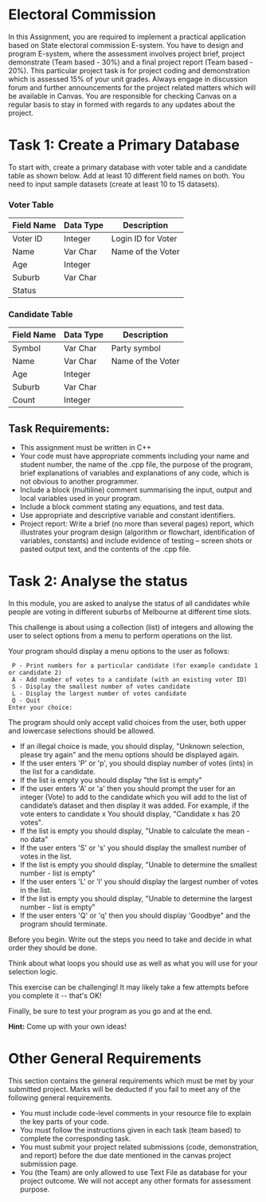 # Electoral Commission
In this Assignment, you are required to implement a practical application based on State 
electoral commission E-system. You have to design and program E-system, where the 
assessment involves project brief, project demonstrate (Team based - 30%) and a final project 
report (Team based - 20%). This particular project task is for project coding and demonstration 
which is assessed 15% of your unit grades. Always engage in discussion forum and further 
announcements for the project related matters which will be available in Canvas. You are 
responsible for checking Canvas on a regular basis to stay in formed with regards to any updates 
about the project. 

# Task 1: Create a Primary Database 
To start with, create a primary database with voter table and a candidate table as shown below. Add at least 10 different field names on both. You need to input sample datasets (create at least 10 to 15 datasets). 

### Voter Table
| Field Name | Data Type  | Description        |
|-|-|-|
| Voter ID   | Integer    | Login ID for Voter |
| Name       | Var Char   | Name of the Voter  |
| Age        | Integer    |                    |
| Suburb     | Var Char   |                    |
| Status     |            |                    |

### Candidate Table
| Field Name | Data Type  | Description        |
|-|-|-|
| Symbol     | Var Char   | Party symbol       |
| Name       | Var Char   | Name of the Voter  |
| Age        | Integer    |                    |
| Suburb     | Var Char   |                    |
| Count      | Integer    |                    |


## Task Requirements: 
- This assignment must be written in C++ 
- Your code must have appropriate comments including your name and student number, the name of the .cpp file, the purpose of the program, brief explanations of variables and explanations of any code, which is not obvious to another programmer. 
- Include a block (multiline) comment summarising the input, output and local variables used in your program. 
- Include a block comment stating any equations, and test data. 
- Use appropriate and descriptive variable and constant identifiers. 
- Project report: Write a brief (no more than several pages) report, which illustrates your program design (algorithm or flowchart, identification of variables, constants) and include  evidence of testing – screen shots or pasted output text, and the contents of the .cpp file.


# Task 2: Analyse the status
In this module, you are asked to analyse the status of all candidates while people are voting in different suburbs of Melbourne at different time slots. 

This challenge is about using a collection (list) of integers and allowing the user to select options from a menu to perform operations on the list.
 
Your program should display a menu options to the user as follows: 
```
 P - Print numbers for a particular candidate (for example candidate 1 or candidate 2) 
 A - Add number of votes to a candidate (with an existing voter ID) 
 S - Display the smallest number of votes candidate 
 L - Display the largest number of votes candidate 
 Q - Quit 
Enter your choice: 
```

The program should only accept valid choices from the user, both upper and lowercase selections should be allowed. 
- If an illegal choice is made, you should display, "Unknown selection, please try again" and the menu options should be displayed again. 
- If the user enters 'P' or 'p', you should display number of votes (ints) in the list for a candidate. 
- If the list is empty you should display "the list is empty" 
- If the user enters 'A' or 'a' then you should prompt the user for an integer (Vote) to add to the candidate which you will add to the list of candidate’s dataset and then display it was added. For example, if the vote enters to candidate x You should display, "Candidate x has 20 votes". 
- If the list is empty you should display, "Unable to calculate the mean - no data" 
- If the user enters 'S' or 's' you should display the smallest number of votes in the list. 
- If the list is empty you should display, "Unable to determine the smallest number - list is empty" 
- If the user enters 'L' or 'l' you should display the largest number of votes in the list. 
- If the list is empty you should display, "Unable to determine the largest number - list is empty" 
- If the user enters 'Q' or 'q' then you should display 'Goodbye" and the program should terminate. 

Before you begin. Write out the steps you need to take and decide in what order they should be done. 

Think about what loops you should use as well as what you will use for your selection logic. 

This exercise can be challenging! It may likely take a few attempts before you complete it -- that's OK! 

Finally, be sure to test your program as you go and at the end. 

**Hint:** Come up with your own ideas! 

# Other General Requirements 
This section contains the general requirements which must be met by your submitted project. 
Marks will be deducted if you fail to meet any of the following general requirements. 
- You must include code-level comments in your resource file to explain the key parts of your code. 
- You must follow the instructions given in each task (team based) to complete the corresponding task. 
- You must submit your project related submissions (code, demonstration, and report) before the due date mentioned in the canvas project submission page. 
- You (the Team) are only allowed to use Text File as database for your project outcome. We will not accept any other formats for assessment purpose. 
